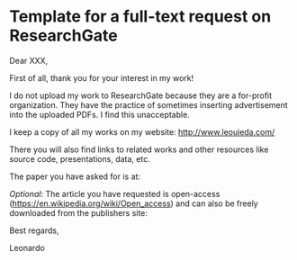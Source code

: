 # Template for a full-text request on ResearchGate

Dear XXX,

First of all, thank you for your interest in my work!

I do not upload my work to ResearchGate because they are a for-profit organization. They have the practice of sometimes inserting advertisement into the uploaded PDFs. I find this unacceptable.

I keep a copy of all my works on my website: http://www.leouieda.com/

There you will also find links to related works and other resources like source code, presentations, data, etc.

The paper you have asked for is at:

*Optional*:
The article you have requested is open-access (https://en.wikipedia.org/wiki/Open_access) and can also be freely downloaded from the publishers site:

Best regards,

Leonardo
